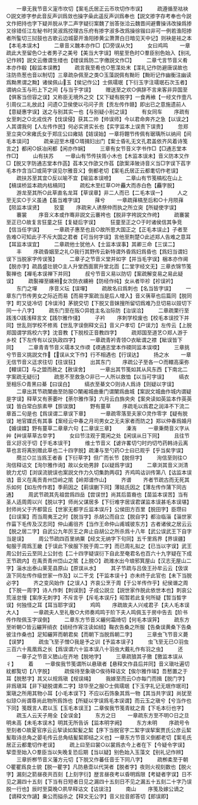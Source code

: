 <!-- { "loadSidebar": true } -->
　　一章无我节音义寁市坎切【案毛氏居正云帀坎切作市误】
　　疏遵循至袪袂○説文掺字参此音反声训爲敛也操字喿此遥反声训爲奉也【説文掺字存考奉也今説文作把持也字下疑并脱从字二声字疑衍案魏了翁答张洽云魏晋间避曹操讳改操爲掺又徐错任江左秘书时吴淑爲挍理古乐府有掺字淑多改爲操徐锴曰非可一例若渔阳掺者所鍳切三挝鼓也古歌云边城晏开渔阳掺黄尘萧萧白日暗见天中记】则袂是袪之本【本毛本误木】
　　二章音义魗本亦作□【□旁误从欠】
　　女曰鸡鸣
　　一章疏此大至留色○士者男子之美号【美当大字误】明星至色时○羣臣别色始入【别礼记作辨】説文云缴谓生缕也【缕误爲防二字缴説文作□】
　　二章弋言节音义肴本亦作殽【殽监本误教】
　　疏言我至肴也○葱渫处末【渫礼记作防避唐误故也注防烝葱也音以制切】三章疏杂佩至之类○玉藻説佩有黝珩【黝珩记作幽衡注幽读爲黝黒谓之黝】诸侯佩山玉【侯记作公】士佩瓀珉【下衍玉字注瓀珉石次玉者】谓纳众玉与珩上下之间【与当于字误】
　　赠送至之欢○俱辞不言来客非异国至【俱客当但容之误】又称臣无境外之交【又下疑有脱字】一食再飨【一经文作壹凡引周仪二礼放此】问遗○卫侯使以弓问子贡【贡左传作赣】即出已之意施遗前人【意疑惠字误】送之与别其实一也【与别疑小别之误】
　　有女同车
　　序疏有女至刺之○北戎伐齐【伐误侵】获其二帅【帅误师】今以君命奔齐之急【以误之】人其谓我何【人左传作民】何必实贤实长也【实字监本上误责下误贵】
　　忽郑至立突○宋雍氏女于郑庄公曰雍姞【姞误始】一章将翺节传佩有琚瑀所以纳间【间毛本误问】
　　疏亲迎至木槿○壻揖妇出门【案士昏礼无文孔君盖依齐风着诗笺言之】都闲○妖冶闲都【闲亦作娴】
　　三章有女节音义字书作□【□通志堂本作□】
　　山有扶苏
　　一章山有节传扶胥小木也【木监本误未】音义防本又作□【脱又字防通志堂本作菡】萏本又作欿又作萏【欿案泽陂诗音义当□字误下萏字毛本作含当□或简字误见尔雅音义】倒都老切【案毛氏居正云都耄切作老误】
　　疏扶苏至其宜○反以喻不宜【喻监本误噞】
　　二章山有节笺槁松在山上【槁误桥监本疏内枯槁同】
　　疏松木至红草○叶麤大而赤白色【麤字脱】
　　游龙至其所○此草直名龙耳【草误章】非二人而已【二毛本误一】
　　人之至无实○于义虽通【虽当难字误】
　　萚兮
　　一章疏萚槁至后和○十月陨萚【陨监本误贤】
　　狡童
　　序疏宋人诱祭仲而执之所立突【所疑使字误】
　　褰裳
　　序音义本或作骞非説文云褰袴也【脱非字袴説文作绔】
　　疏褰裳至正已○故复言狂童之狂【复疑后字误】
　　狂童至正之○于时诸侯信其争竞【信当任字误】
　　一章疏子惠至也且○故所思大国正之【正毛本误止】子者至告难○可知此子不斥大国之君者【可当何字误】言他至荆楚○此述郑人告难之意耳【耳监本误宜】
　　二章疏他士犹他人【士监本误事】其卿三命【三误二】
　　丰
　　序疏昏姻至之礼○我行其野传云新特谓外昏爲妇爲昏也【爲妇当谓妇误下当脱家字传误笺】
　　二章子之节音义堂并如字【并当毛字误】梱本亦作阃【脱亦字】疏昌盛壮貌○主人升堂西面賔升堂北靣【二堂字经文无】三章衣锦节笺褧禅也【襌毛本误禅下并同】
　　叔兮节音义易以防切【案疏解变易之易此疑误】
　　疏褧襌至纁衻女次防衣纁衻【防经作纯】女从者毕袗【袗误衿】
　　东门之墠
　　序音义坛【误墠】
　　疏故名曰爲刺也【名当皆字误】
　　一章东门节传男女之际近而易【而易字案疏当是后人增入】音义蒨草也后篇同【脱同字】町又徒冷切【冷误泠】茅貌交切【下脱又音妺搜所留切爲难乃旦切易以豉切下同一十八字】
　　疏东门至在阪○异姓主名治际防【治误洽】
　　二章疏栗行至践浅○践浅释言文【践尔雅作俴】
　　子衿
　　序刺学校废也【校毛本误挍下并同】世乱则学校不修焉【世乱字误倒释文云】音义户孝切【户误力】左传云【上脱郑国谓学爲校六字】沈音教【下脱校正音教四字】
　　疏郑国至道艺○郑人游于乡校【下左传有以议执政四字】
　　一章疏青衿青领○衣眦谓之襟【眦误皆下同】
　　二章青青节音义瓀本又作瑌【瑌通志堂本作碝同监本误堧】
　　三章挑兮节音义挑説文作【误从文下作】行不相遇也【行误达】
　　扬之水
　　一章无信节音义迋求往切【往误狂】
　　出其东门
　　序疏公子至各一○而轘高渠弥【轘误□】与之盟而赦之【赦误舍】
　　一章出其节笺如其从风东西【下南北二字案疏无疑衍】
　　疏思不至救急○非已一人所以救恤【以当可字误】
　　缟衣至相乐○青黑曰綦【曰误白】
　　缟衣至綦文○则诗人爲诗【则疑以字误】
　　二章出其节疏闉曲至防服○闉阇城曲重门谓闉爲曲城【案説文城曲作城内谓疑是字误】释草又有荼萎叶【荼尔雅作蒤】六月云白旆央央【案央读如英监本作英英误】皆白常白旂素甲【旂误旗】
　　野有蔓草
　　序疏毛以爲君之润泽不下流二章首二句是也【爲误谓二章误下章】
　　一章疏零落至夫家○灵作零字【疑有脱误】地官媒氏有其事【案经云中春之月司男女之无夫家者而防之】郑以仲春爲婚月【婚误媒】野有蔓草二章章六句【二章误三章】
　　溱洧
　　一章秉蕳音义字从艸【艸误草草古皁字】
　　女曰节注观于寛闲之处【闲误从日下同】
　　且往节音义訏况于切【于毛本误干】
　　维士节音义【谑许畧切勺时灼切芍药韩诗云离草也言将离别赠此草也二十四字脱】疏溱与至勺药○士曰已观乎【乎当矣字误】
　　蕳兰○兰当爲王者香【下衍草字】但广而长节【脱但字】
　　洵信至则往○洵信释诂文【洵尔雅作询】故以女劝男辞【以疑爲字误】
　　二章浏其音义浏清貌力尤切【浏误流貌误也案説文作力久切集韵两収】齐鸡鸣诂训传第八【诂监本误诰】音义在禹贡青州岱岭之隂【岭郑谱作山】
　　齐谱
　　齐者节疏古而无死其乐如何【如左传作若】季萴因之【萴误蒯下同】薄姑氏因之【薄左传作蒲下同古通】
　　周武节疏其先祖尝爲四岳【尝误世】尚其后苗裔也【苗监本误苦】当有圣人适周周以兴【脱以字】师尚父谋居多【下衍难字居误君谋监本误甚毛本误堪】封师尚父于齐都营丘【世家无都字丘监本误斤】公侯田方百里【脱田字】臣瓒曰【曰误案】而当周夷王之时【脱当字】杀胡公而自立【脱自字】都治临淄【淄世家作菑下毛传及汉志同】仲山甫徂齐【当作王命仲山甫城彼东方】古者诸侯之居云云【脱之居二字】自武公九年厉王之奔止自胡公之所杀爲十八年【武公误武王下自字当是误】
　　周公节疏四百里纳粟【经文无纳字下句同】五千里爲界【界误疆】甸服于周爲王畿【于误此下侯服下脱于周二字】而已周礼拟之【已当以字误】武王周公封云云至同上公封也【二十四字疑误衍下自此至奄君名也百六十九字疑在下成王节疏内】在禹贡青州岱山之隂【上脱○】疏潍水出今琅邪箕屋山【汉志无屋山二字】淄水出泰山莱芜县原山【原误从水】
　　其子节疏与吕伋王孙牟云云【伋误汲下同左传作级世家一作及】以二干戈【干监本误十】亦未终于此官也【未下当脱必字】
　　齐之变风始作【之误人】齐哀公烹于周【于公羊传作乎】纪侯谮之周【下脱一周字】诗人作刺【刺误到】子成公説立【説世家作脱此依世本也】刺哀公荒滛怠慢【案序无刺字】不斥言乎【斥毛本误斤】昭暂若此复何所疑【暂当晳字误】何独怪之耳【耳当耶字误】
　　鸡鸣
　　序疏故夫人兴戒君子【夫人毛本误大人】
　　一章疏夫人至礼敬○大师奏鸡鸣于阶下夫人鸣佩玉于房中告去【阶书传作陛佩玉字误倒】
　　二章东方节音义纚何霜绮切【何毛本误笄】
　　疏东方至听朝○皆云纚笄绡衣【绡经作宵注读如绡】鞠衣告桑之所服【告桑误黄桑下告桑彼注作桑也】足知纚笄而朝君矣【而朝下当脱爲朝二字】
　　三章虫飞节音义薨【误梦】
　　疏虫飞至子憎○我是予之训【予监本误子】
　　虫飞至无已○羽虫三百六十鳯凰爲之长【爲误谓六十监本误八十羽虫大戴礼作有羽之虫】
　　还
　　一章子之节音义峱山在齐地【脱地字】
　　三章疏狼其子獥【獥监本误从彳】
　　着
　　一章俟我节笺谓所以悬瑱者【悬释文作县后并同】音义瑱吐遍切紞都覧切【八字脱】
　　疏俟待至象瑱○俟待释诂文【俟尔雅作竢】吾慭置之于耳【脱慭字】其又以规爲瑱【规误绳】
　　我嫁至而云○亦每门而揖【脱门字】非爲瑱耳【非下疑脱谓素二字】琼华至之服○士佩瓀珉【下玉字礼记无珉作珉司】案瑱之所用其物小耳【小毛本误下】不应以石饰象其爲一物【其当共字误】尚犹至似琼○尚谓尊尚此物所爲饰也【所疑以字误爲毛本误谓】而云玉之瑱兮【兮当作也下同】笺既言人君以玉【玉毛本误王】二章俟我节笺青紞之青【下毛本衍也字】
　　疏玉人云天子用全【全误金】
　　东方之日
　　一章疏东方至不明○日之旦明未高【未毛本误木】明其无所告诉【监本明字阙】
　　东方未明
　　序疏号令至刻者○故夏官序云云挈读如絜髪之絜【序下当脱官字二絜字误挈案贾氏公彦云絜髪取诗总角之晏毛传云总角结髪絜即结之义也】一章东方节音义倒都老切【案毛氏居正云都耄切作老误】
　　疏上曰至曰裳○以裳爲衣今上者在下【今疑令字误】挈壶至始入○羣臣当以失晚复恐后期【当以疑】别色始入玉藻文【别礼记作辨】
　　三章折栁节音义藩方元切【下脱又作蕃任音壬下同八字】
　　疏栁柔至于朝○瞿瞿爲良士貌【脱一瞿字】凡防悬壶以代哭者【脱者字】夜则火视刻数也【脱火字】漏刻之箭昼夜共百刻【上刻字衍】歴言昼夜考以昏明爲限【考疑者字误】日不见之漏四十五刻【下当有日短者日见之漏四十五刻日不见之漏五十五刻二十字乃误脱一行也】辰时至莫晚○夙早释诂文【诂误注】
　　南山
　　序笺及嫁公谪之【谪释文作讁】乗公而搤杀之【释文无公字】音义拉音郎答切【郎误即】
